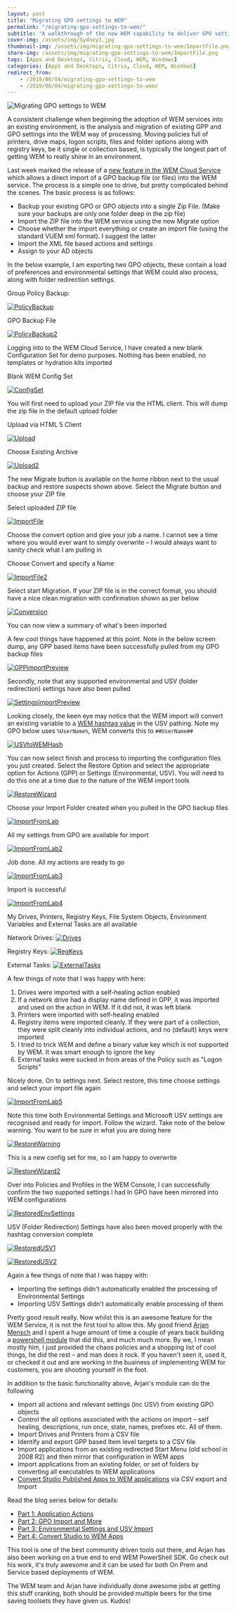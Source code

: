 ```yaml
---
layout: post
title: "Migrating GPO settings to WEM"
permalink: "/migrating-gpo-settings-to-wem/"
subtitle: "A walkthrough of the new WEM capability to deliver GPO settings"
cover-img: /assets/img/Sydney1.jpg
thumbnail-img: /assets/img/migrating-gpo-settings-to-wem/ImportFile.png
share-img: /assets/img/migrating-gpo-settings-to-wem/ImportFile.png
tags: [Apps and Desktops, Citrix, Cloud, WEM, Windows]
categories: [Apps and Desktops, Citrix, Cloud, WEM, Windows]
redirect_from: 
    - /2019/08/04/migrating-gpo-settings-to-wem
    - /2019/08/04/migrating-gpo-settings-to-wem/
---
```


![Migrating GPO settings to WEM]({{site.baseurl}}/assets/img/migrating-gpo-settings-to-wem/ImportFile.png)

A consistent challenge when beginning the adoption of WEM services into an existing environment, is the analysis and migration of existing GPP and GPO settings into the WEM way of processing. Moving policies full of printers, drive maps, logon scripts, files and folder options along with registry keys, be it single or collection based, is typically the longest part of getting WEM to really shine in an environment.

Last week marked the release of a [new feature in the WEM Cloud Service](https://docs.citrix.com/en-us/workspace-environment-management/service/whats-new.html) which allows a direct import of a GPO backup file (or files) into the WEM service. The process is a simple one to drive, but pretty complicated behind the scenes. The basic process is as follows:

*  Backup your existing GPO or GPO objects into a single Zip File. (Make sure your backups are only one folder deep in the zip file)
*  Import the ZIP file into the WEM service using the new Migrate option
*  Choose whether the import everything or create an import file (using the standard VUEM xml format). I suggest the latter
*  Import the XML file based actions and settings
*  Assign to your AD objects

In the below example, I am exporting two GPO objects, these contain a load of preferences and environmental settings that WEM could also process, along with folder redirection settings.

Group Policy Backup:

[![PolicyBackup]({{site.baseurl}}/assets/img/migrating-gpo-settings-to-wem/PolicyBackup.png)]({{site.baseurl}}/assets/img/migrating-gpo-settings-to-wem/PolicyBackup.png)

GPO Backup File

[![PolicyBackup2]({{site.baseurl}}/assets/img/migrating-gpo-settings-to-wem/PolicyBackup2.png)]({{site.baseurl}}/assets/img/migrating-gpo-settings-to-wem/PolicyBackup2.png)

Logging into to the WEM Cloud Service, I have created a new blank Configuration Set for demo purposes. Nothing has been enabled, no templates or hydration kits imported

Blank WEM Config Set

[![ConfigSet]({{site.baseurl}}/assets/img/migrating-gpo-settings-to-wem/ConfigSet.png)]({{site.baseurl}}/assets/img/migrating-gpo-settings-to-wem/ConfigSet.png)

You will first need to upload your ZIP file via the HTML client. This will dump the zip file in the default upload folder

Upload via HTML 5 Client

[![Upload]({{site.baseurl}}/assets/img/migrating-gpo-settings-to-wem/Upload.png)]({{site.baseurl}}/assets/img/migrating-gpo-settings-to-wem/Upload.png)

Choose Existing Archive

[![Upload2]({{site.baseurl}}/assets/img/migrating-gpo-settings-to-wem/Upload2.png)]({{site.baseurl}}/assets/img/migrating-gpo-settings-to-wem/Upload2.png)

The new Migrate button is available on the home ribbon next to the usual backup and restore suspects shown above. Select the Migrate button and choose your ZIP file

Select uploaded ZIP file

[![ImportFile]({{site.baseurl}}/assets/img/migrating-gpo-settings-to-wem/ImportFile.png)]({{site.baseurl}}/assets/img/migrating-gpo-settings-to-wem/ImportFile.png)

Choose the convert option and give your job a name. I cannot see a time where you would ever want to simply overwrite – I would always want to sanity check what I am pulling in

Choose Convert and specify a Name

[![ImportFile2]({{site.baseurl}}/assets/img/migrating-gpo-settings-to-wem/ImportFile2.png)]({{site.baseurl}}/assets/img/migrating-gpo-settings-to-wem/ImportFile2.png)

Select start Migration. If your ZIP file is in the correct format, you should have a nice clean migration with confirmation shown as per below

[![Conversion]({{site.baseurl}}/assets/img/migrating-gpo-settings-to-wem/Conversion.png)]({{site.baseurl}}/assets/img/migrating-gpo-settings-to-wem/Conversion.png)

You can now view a summary of what's been imported 

A few cool things have happened at this point. Note in the below screen dump, any GPP based items have been successfully pulled from my GPO backup files

[![GPPimportPreview]({{site.baseurl}}/assets/img/migrating-gpo-settings-to-wem/GPPimportPreview.png)]({{site.baseurl}}/assets/img/migrating-gpo-settings-to-wem/GPPimportPreview.png)

Secondly, note that any supported environmental and USV (folder redirection) settings have also been pulled 

[![SettingsImportPreview]({{site.baseurl}}/assets/img/migrating-gpo-settings-to-wem/SettingsImportPreview.png)]({{site.baseurl}}/assets/img/migrating-gpo-settings-to-wem/SettingsImportPreview.png)

Looking closely, the keen eye may notice that the WEM import will convert an existing variable to a [WEM hashtag value](https://jkindon.com/2019/03/08/wem-variables-dynamic-tokens-hashtags-and-strings/) in the USV pathing. Note my GPO below uses `%UserName%`, WEM converts this to `##UserName##`

[![USVtoWEMHash]({{site.baseurl}}/assets/img/migrating-gpo-settings-to-wem/USVtoWEMHash.png)]({{site.baseurl}}/assets/img/migrating-gpo-settings-to-wem/USVtoWEMHash.png)

You can now select finish and process to importing the configuration files you just created. Select the Restore Option and select the appropriate option for Actions (GPP) or Settings (Environmental, USV). You will need to do this one at a time due to the nature of the WEM import tools

[![RestoreWizard]({{site.baseurl}}/assets/img/migrating-gpo-settings-to-wem/RestoreWizard.png)]({{site.baseurl}}/assets/img/migrating-gpo-settings-to-wem/RestoreWizard.png)

Choose your Import Folder created when you pulled in the GPO backup files

[![ImportFromLab]({{site.baseurl}}/assets/img/migrating-gpo-settings-to-wem/ImportFromLab.png)]({{site.baseurl}}/assets/img/migrating-gpo-settings-to-wem/ImportFromLab.png)

All my settings from GPO are available for import

[![ImportFromLab2]({{site.baseurl}}/assets/img/migrating-gpo-settings-to-wem/ImportFromLab2.png)]({{site.baseurl}}/assets/img/migrating-gpo-settings-to-wem/ImportFromLab2.png)

Job done. All my actions are ready to go

[![ImportFromLab3]({{site.baseurl}}/assets/img/migrating-gpo-settings-to-wem/ImportFromLab3.png)]({{site.baseurl}}/assets/img/migrating-gpo-settings-to-wem/ImportFromLab3.png)

Import is successful

[![ImportFromLab4]({{site.baseurl}}/assets/img/migrating-gpo-settings-to-wem/ImportFromLab4.png)]({{site.baseurl}}/assets/img/migrating-gpo-settings-to-wem/ImportFromLab4.png)

My Drives, Printers, Registry Keys, File System Objects, Environment Variables and External Tasks are all available

Network Drives:
[![Drives]({{site.baseurl}}/assets/img/migrating-gpo-settings-to-wem/Drives.png)]({{site.baseurl}}/assets/img/migrating-gpo-settings-to-wem/Drives.png)

Registry Keys:
[![RegKeys]({{site.baseurl}}/assets/img/migrating-gpo-settings-to-wem/RegKeys.png)]({{site.baseurl}}/assets/img/migrating-gpo-settings-to-wem/RegKeys.png)

External Tasks:
[![ExternalTasks]({{site.baseurl}}/assets/img/migrating-gpo-settings-to-wem/ExternalTasks.png)]({{site.baseurl}}/assets/img/migrating-gpo-settings-to-wem/ExternalTasks.png)

A few things of note that I was happy with here:

1.  Drives were imported with a self-healing action enabled
2.  If a network drive had a display name defined in GPP, it was imported and used on the action in WEM. If it did not, it was left blank
3.  Printers were imported with self-healing enabled
4.  Registry items were imported cleanly. If they were part of a collection, they were split cleanly into individual actions, and no (default) keys were imported
5.  I tried to trick WEM and define a binary value key which is not supported by WEM. It was smart enough to ignore the key
6.  External tasks were sucked in from areas of the Policy such as "Logon Scripts"

Nicely done. On to settings next. Select restore, this time choose settings and select your import file again

[![ImportFromLab5]({{site.baseurl}}/assets/img/migrating-gpo-settings-to-wem/ImportFromLab5.png)]({{site.baseurl}}/assets/img/migrating-gpo-settings-to-wem/ImportFromLab5.png)

Note this time both Environmental Settings and Microsoft USV settings are recognised and ready for import. Follow the wizard. Take note of the below warning. You want to be sure in what you are doing here 

[![RestoreWarning]({{site.baseurl}}/assets/img/migrating-gpo-settings-to-wem/RestoreWarning.png)]({{site.baseurl}}/assets/img/migrating-gpo-settings-to-wem/RestoreWarning.png)

This is a new config set for me, so I am happy to overwrite 

[![RestoreWizard2]({{site.baseurl}}/assets/img/migrating-gpo-settings-to-wem/RestoreWizard2.png)]({{site.baseurl}}/assets/img/migrating-gpo-settings-to-wem/RestoreWizard2.png)

Over into Policies and Profiles in the WEM Console, I can successfully confirm the two supported settings I had In GPO have been mirrored into WEM configurations

[![RestoredEnvSettings]({{site.baseurl}}/assets/img/migrating-gpo-settings-to-wem/RestoredEnvSettings.png)]({{site.baseurl}}/assets/img/migrating-gpo-settings-to-wem/RestoredEnvSettings.png)

USV (Folder Redirection) Settings have also been moved properly with the hashtag conversion complete

[![RestoredUSV1]({{site.baseurl}}/assets/img/migrating-gpo-settings-to-wem/RestoredUSV1.png)]({{site.baseurl}}/assets/img/migrating-gpo-settings-to-wem/RestoredUSV1.png)

[![RestoredUSV2]({{site.baseurl}}/assets/img/migrating-gpo-settings-to-wem/RestoredUSV2.png)]({{site.baseurl}}/assets/img/migrating-gpo-settings-to-wem/RestoredUSV1.png)

Again a few things of note that I was happy with:

*  Importing the settings didn't automatically enabled the processing of Environmental Settings
*  Importing USV Settings didn't automatically enable processing of them

Pretty good result really. Now whilst this is an awesome feature for the WEM Service, it is not the first tool to allow this. My good friend [Arjan Mensch](https://twitter.com/menschab) and I spent a huge amount of time a couple of years back building a [powershell module](https://msfreaks.wordpress.com/2017/12/19/powershell-module-for-citrix-wem-part-1-application-actions/) that did this, and much much more. By we, I mean mostly him, I just provided the chaos policies and a shopping list of cool things, he did the rest – and man does it rock. If you haven't seen it, used it, or checked it out and are working in the business of implementing WEM for customers, you are shooting yourself in the foot.

In addition to the basic functionality above, Arjan's module can do the following

*  Import all actions and relevant settings (inc USV) from existing GPO objects
*  Control the all options associated with the actions on import – self healing, descriptions, run once, state, names, prefixes etc. All of them.
*  Import Drives and Printers from a CSV file
*  Identify and export GPP based Item level targets to a CSV file
*  Import applications from an existing redirected Start Menu (old school in 2008 R2) and then mirror that configuration in WEM apps
*  Import applications from an existing folder, or set of folders by converting all executables to WEM applications
*  [Convert Studio Published Apps to WEM applications](https://jkindon.com/2019/03/23/studio-apps-to-wem-to-address-citrix-session-sharing-challenges/) via CSV export and Import

Read the blog series below for details:

*  [Part 1: Application Actions](https://msfreaks.wordpress.com/2017/12/19/powershell-module-for-citrix-wem-part-1-application-actions/)
*  [Part 2: GPO Import and More](https://msfreaks.wordpress.com/2017/12/27/powershell-module-for-citrix-wem-part-2-gpo-import-and-more/)
*  [Part 3: Environmental Settings and USV Import](https://msfreaks.wordpress.com/2018/01/08/powershell-module-for-citrix-wem-part-3-environmentalsettings-and-microsoftusvsettings-from-gpo-and-much-much-more/)
*  [Part 4: Convert Studio to WEM Apps](https://msfreaks.wordpress.com/2019/01/25/powershell-module-for-citrix-wem-part-4-import-published-applications/)

This tool is one of the best community driven tools out there, and Arjan has also been working on a true end to end WEM PowerShell SDK. Go check out his work, it's truly awesome and it can be used for both On Prem and Service based deployments of WEM.

The WEM team and Arjan have individually done awesome jobs at getting this stuff cranking, both should be provided multiple beers for the time saving toolsets they have given us. Kudos!